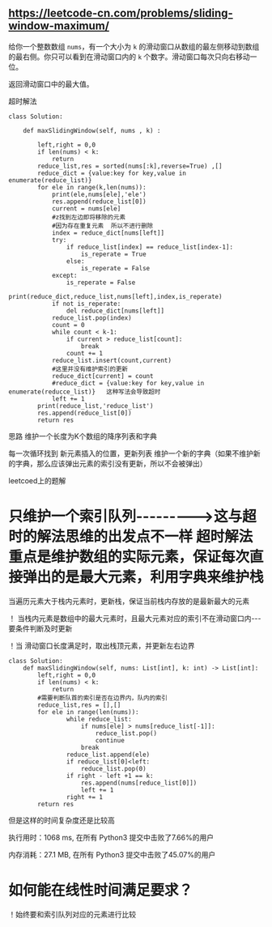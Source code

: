 ## https://leetcode-cn.com/problems/sliding-window-maximum/


给你一个整数数组 `nums`，有一个大小为 `k` 的滑动窗口从数组的最左侧移动到数组的最右侧。你只可以看到在滑动窗口内的 `k` 个数字。滑动窗口每次只向右移动一位。

返回滑动窗口中的最大值。



超时解法

```
class Solution:

    def maxSlidingWindow(self, nums , k) :

        left,right = 0,0
        if len(nums) < k:
            return
        reduce_list,res = sorted(nums[:k],reverse=True) ,[]
        reduce_dict = {value:key for key,value in enumerate(reduce_list)}
        for ele in range(k,len(nums)):
            print(ele,nums[ele],'ele')
            res.append(reduce_list[0])
            current = nums[ele]
            #z找到左边即将移除的元素
            #因为存在重复元素  所以不进行删除
            index = reduce_dict[nums[left]]
            try:
                if reduce_list[index] == reduce_list[index-1]:
                    is_reperate = True
                else:
                    is_reperate = False
            except:
                is_reperate = False
            print(reduce_dict,reduce_list,nums[left],index,is_reperate)
            if not is_reperate:
                del reduce_dict[nums[left]]
            reduce_list.pop(index)
            count = 0
            while count < k-1:
                if current > reduce_list[count]:
                    break
                count += 1
            reduce_list.insert(count,current)
            #这里并没有维护索引的更新
            reduce_dict[current] = count
            #reduce_dict = {value:key for key,value in enumerate(reducce_list)}   这种写法会导致超时
            left += 1
        print(reduce_list,'reduce_list')
        res.append(reduce_list[0])
        return res
```

思路  维护一个长度为K个数组的降序列表和字典

每一次循环找到 新元素插入的位置，更新列表 维护一个新的字典（如果不维护新的字典，那么应该弹出元素的索引没有更新，所以不会被弹出）





leetcoed上的题解

# 只维护一个索引队列--------->这与超时的解法思维的出发点不一样  超时解法重点是维护数组的实际元素，保证每次直接弹出的是最大元素，利用字典来维护栈

当遍历元素大于栈内元素时，更新栈，保证当前栈内存放的是最新最大的元素

！ 当栈内元素是数组中的最大元素时，且最大元素对应的索引不在滑动窗口内---要条件判断及时更新

！当 滑动窗口长度满足时，取出栈顶元素，并更新左右边界

```
class Solution:
    def maxSlidingWindow(self, nums: List[int], k: int) -> List[int]:
        left,right = 0,0
        if len(nums) < k:
            return
        #需要判断队首的索引是否在边界内，队内的索引
        reduce_list,res = [],[]
        for ele in range(len(nums)):
                while reduce_list:
                    if nums[ele] > nums[reduce_list[-1]]:
                        reduce_list.pop()
                        continue
                    break
                reduce_list.append(ele)
                if reduce_list[0]<left:
                    reduce_list.pop(0)
                if right - left +1 == k:
                    res.append(nums[reduce_list[0]])
                    left += 1
                right += 1
        return res
```

但是这样的时间复杂度还是比较高

执行用时：1068 ms, 在所有 Python3 提交中击败了7.66%的用户

内存消耗：27.1 MB, 在所有 Python3 提交中击败了45.07%的用户



# 如何能在线性时间满足要求？

！始终要和索引队列对应的元素进行比较